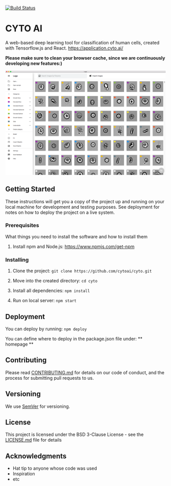 [![Build Status](https://travis-ci.org/cytoai/cyto.svg?branch=master)](https://travis-ci.org/cytoai/cyto)

# CYTO AI

A web-based deep learning tool for classification of human cells, created with Tensorflow.js and React.
https://application.cyto.ai/

**Please make sure to clean your browser cache, since we are continuously developing new features:)**

![alt text](./public/cyto.png)
      

## Getting Started

These instructions will get you a copy of the project up and running on your local machine for development and testing purposes. See deployment for notes on how to deploy the project on a live system.

### Prerequisites

What things you need to install the software and how to install them

1. Install npm and Node.js: https://www.npmjs.com/get-npm


### Installing

1. Clone the project: ``` git clone https://github.com/cytoai/cyto.git ```

2. Move into the created directory: ``` cd cyto  ```

3. Install all dependencies: ``` npm install ```

4. Run on local server: ``` npm start ```


## Deployment

You can deploy by running: ``` npm deploy ```

You can define where to deploy in the package.json file under: ** homepage **

## Contributing

Please read [CONTRIBUTING.md](https://github.com/cytoai/cyto/blob/master/CONTRIBUTING.md) for details on our code of conduct, and the process for submitting pull requests to us.

## Versioning

We use [SemVer](http://semver.org/) for versioning.

## License

This project is licensed under the BSD 3-Clause License - see the [LICENSE.md](LICENSE) file for details

## Acknowledgments

* Hat tip to anyone whose code was used
* Inspiration
* etc
